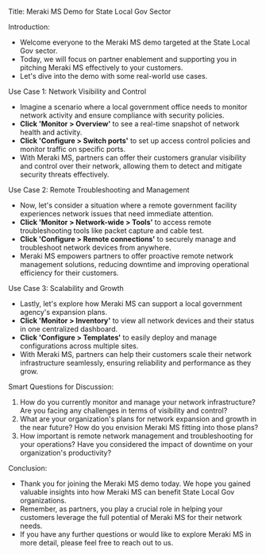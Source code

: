 Title: Meraki MS Demo for State Local Gov Sector

Introduction:
- Welcome everyone to the Meraki MS demo targeted at the State Local Gov sector.
- Today, we will focus on partner enablement and supporting you in pitching Meraki MS effectively to your customers.
- Let's dive into the demo with some real-world use cases.

Use Case 1: Network Visibility and Control
- Imagine a scenario where a local government office needs to monitor network activity and ensure compliance with security policies.
- **Click 'Monitor > Overview'** to see a real-time snapshot of network health and activity.
- **Click 'Configure > Switch ports'** to set up access control policies and monitor traffic on specific ports.
- With Meraki MS, partners can offer their customers granular visibility and control over their network, allowing them to detect and mitigate security threats effectively.

Use Case 2: Remote Troubleshooting and Management
- Now, let's consider a situation where a remote government facility experiences network issues that need immediate attention.
- **Click 'Monitor > Network-wide > Tools'** to access remote troubleshooting tools like packet capture and cable test.
- **Click 'Configure > Remote connections'** to securely manage and troubleshoot network devices from anywhere.
- Meraki MS empowers partners to offer proactive remote network management solutions, reducing downtime and improving operational efficiency for their customers.

Use Case 3: Scalability and Growth
- Lastly, let's explore how Meraki MS can support a local government agency's expansion plans.
- **Click 'Monitor > Inventory'** to view all network devices and their status in one centralized dashboard.
- **Click 'Configure > Templates'** to easily deploy and manage configurations across multiple sites.
- With Meraki MS, partners can help their customers scale their network infrastructure seamlessly, ensuring reliability and performance as they grow.

Smart Questions for Discussion:
1. How do you currently monitor and manage your network infrastructure? Are you facing any challenges in terms of visibility and control?
2. What are your organization's plans for network expansion and growth in the near future? How do you envision Meraki MS fitting into those plans?
3. How important is remote network management and troubleshooting for your operations? Have you considered the impact of downtime on your organization's productivity?

Conclusion:
- Thank you for joining the Meraki MS demo today. We hope you gained valuable insights into how Meraki MS can benefit State Local Gov organizations.
- Remember, as partners, you play a crucial role in helping your customers leverage the full potential of Meraki MS for their network needs.
- If you have any further questions or would like to explore Meraki MS in more detail, please feel free to reach out to us.